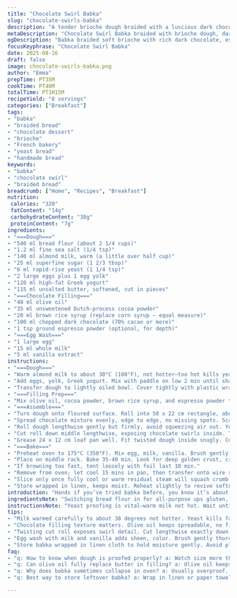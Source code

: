 ```yaml
---
title: "Chocolate Swirl Babka"
slug: "chocolate-swirls-babka"
description: "A tender brioche dough braided with a luscious dark chocolate filling, enriched with unsalted butter and a hint of espresso. Yeast-risen, soft, and aromatic; chocolate mixed deep, dotted with dark chocolate chunks. Uses bread flour for stronger gluten, olive oil swaps for butter in filling, adding earthy notes. Twisted shape, golden glaze—egg wash with a splash of vanilla extract. Proofing varies with room warmth; stretch dough gently to preserve air bubbles. Baked until crust crackles when tapped, crumb moist and elastic. A treat for slow mornings, pairs with strong coffee. Expect subtle bitterness from cocoa balanced by sweetness and silky mouthfeel. Hands-on, not fussy. "
metaDescription: "Chocolate Swirl Babka braided with brioche dough, dark chocolate filling rich with espresso hints, olive oil replaces butter in the filling, golden egg wash glaze"
ogDescription: "Babka braided soft brioche with rich dark chocolate, espresso powder, olive oil filling, topped with vanilla egg wash. Crust crackles, crumb moist, aromatic treat"
focusKeyphrase: "Chocolate Swirl Babka"
date: 2025-08-16
draft: false
image: chocolate-swirls-babka.png
author: "Emma"
prepTime: PT35M
cookTime: PT40M
totalTime: PT1H15M
recipeYield: "8 servings"
categories: ["Breakfast"]
tags:
- "babka"
- "braided bread"
- "chocolate dessert"
- "brioche"
- "French bakery"
- "yeast bread"
- "handmade bread"
keywords:
- "babka"
- "chocolate swirl"
- "braided bread"
breadcrumb: ["Home", "Recipes", "Breakfast"]
nutrition: 
 calories: "320"
 fatContent: "14g"
 carbohydrateContent: "38g"
 proteinContent: "7g"
ingredients:
- "===Dough==="
- "540 ml bread flour (about 2 1/4 cups)"
- "1.2 ml fine sea salt (1/4 tsp)"
- "140 ml almond milk, warm (a little over half cup)"
- "25 ml superfine sugar (1 2/3 tbsp)"
- "6 ml rapid-rise yeast (1 1/4 tsp)"
- "2 large eggs plus 1 egg yolk"
- "120 ml high-fat Greek yogurt"
- "115 ml unsalted butter, softened, cut in pieces"
- "===Chocolate Filling==="
- "40 ml olive oil"
- "35 ml unsweetened Dutch-process cocoa powder"
- "20 ml brown rice syrup (replace corn syrup – equal measure)"
- "100 ml chopped dark chocolate (70% cacao or more)"
- "1 tsp ground espresso powder (optional, for depth)"
- "===Egg Wash==="
- "1 large egg"
- "15 ml whole milk"
- "5 ml vanilla extract"
instructions:
- "===Dough==="
- "Warm almond milk to about 38°C (100°F), not hotter—too hot kills yeast. Combine flour, salt in stand mixer bowl. Make a well in center. Pour warm milk, sprinkle sugar and yeast over top. Let sit 5 minutes, bubbles form — yeast waking up."
- "Add eggs, yolk, Greek yogurt. Mix with paddle on low 2 min until shaggy dough forms. Switch to dough hook, knead on medium speed 5-6 minutes. Add softened butter cubes gradually, knead till dough feels silky, slightly sticky but pulls clean from bowl."
- "Transfer dough to lightly oiled bowl. Cover tightly with plastic wrap. Find warm spot—near oven with slight heat, wrapped in kitchen towel. Let proof until doubled, roughly 1 hour 10 minutes depending on season and yeast activity."
- "===Filling Prep==="
- "Mix olive oil, cocoa powder, brown rice syrup, and espresso powder till smooth paste forms. No lumps. Set aside."
- "===Assemble==="
- "Turn dough onto floured surface. Roll into 50 x 22 cm rectangle, about 1/4 inch thick. Bright white dough contrast with dark cocoa spread."
- "Spread chocolate mixture evenly, edge to edge, no missing spots. Scatter chopped chocolate over cocoa layer for texture pockets."
- "Roll dough lengthwise gently but firmly, avoid squeezing air out. You want layers, not a flat roll."
- "Cut roll down middle lengthwise, exposing chocolate swirls inside. Twist strands delicately, wrap ends under. You’ll get a rope with visible swirls."
- "Grease 24 x 12 cm loaf pan well. Fit twisted dough inside snugly. Cover loosely with plastic. Rest and proof for 25-35 minutes or until dough rises about 3 cm over rim—not too much or it will collapse in oven."
- "===Bake==="
- "Preheat oven to 175°C (350°F). Mix egg, milk, vanilla. Brush gently over loaf’s surface, corners. Avoid wiping off dough’s rise."
- "Place on middle rack. Bake 35-40 min. Look for deep golden crust, crackling small surface fissures. Internal temp about 91°C (195°F) if you’re precise."
- "If browning too fast, tent loosely with foil last 10 min."
- "Remove from oven; let cool 15 mins in pan, then transfer onto wire rack to finish cooling. Warm dough feels soft with slight spring back, aroma rich cocoa with buttery undertones."
- "Slice only once fully cool or warm residual steam will squash crumb structure."
- "Store wrapped in linen, keeps moist. Reheat slightly to revive softness."
introduction: "Hands if you’ve tried babka before, you know it’s about timing and feel more than rigid steps. Dough texture cues, hearing yeast bubblings, the look of proofed dough inviting you to punch back. Chocolate filling? Personal. I swapped butter for olive oil—it keeps it moist without greasy build, adds subtle earthiness that deeper cocoa likes. Sticky, glossy filling with espresso powder wakes flavors, the bitterness wakes your senses on slow weekend mornings. Rolling needs tenderness—too tight, you lose those beautiful ribbons; too loose, and it flops in pan. Oven heat shifting? Watch crust color more than clock. Babka is theatre of smells, cracks, and sticky chocolate bits on your fingers. This time I added Greek yogurt to dough for tang, fat richness, and a better crumb hold, which changes dough handling—go slow on kneading."
ingredientsNote: "Switching bread flour in for all-purpose ups gluten, makes shaping easier, dough stretches better without tearing during roll and twist. Almond milk instead of cow milk—more subtle, less sweet, keeps dough tender. I trust superfine sugar over granulated here to dissolve quicker, aiding yeast bloom. Butter stays, but softened, near room temp, increases pliability—no chunks in dough. Greek yogurt replaces part butter to lend acid and fat, balancing protein, making crumb less dense. For the filling, olive oil replaces butter: easy to spread, prevents firm chocolate sheets. Brown rice syrup stands in for corn syrup—similar mild sweetness, less sticky. Espresso powder optional, but doubles richness. Finally vanilla in egg wash boosts aroma; skip if pure simplicity wanted."
instructionsNote: "Yeast proofing is vital—warm milk not hot. Wait until bubbly, smell yeasty. Dough stages: shaggy to smooth, sticky yet pliable. Adding butter after initial knead ensures proper gluten development, or dough turns tough. Keep lightly floured surfaces but avoid excess; excess flour toughens crust. Rolling thickness matters—too thin and filling burns; too thick means dough heavy and dense. Twisting exposes chocolate, like marbling—handle gently to preserve layers. Proof second rise carefully: overproofed babka collapses, underproofed bakes dense. Egg wash adds color, richness, and slight sheen—don’t skip. Oven heat steady; convection changes bake time. Crackling crust, golden sheen, and subtle pull-back from pan edges let you know when you’re done. Cooling crucial before slicing to keep ribbons defined, crumb coherent."
tips:
- "Milk warmed carefully to about 38 degrees not hotter. Yeast kills fast if too hot. Wait for bubbles, not just warm. Shaggy dough first, then butter added bit by bit. Kneading needs medium speed, silkiness signals right stage. Avoid chunks of butter leftover or dough won’t pull clean. Dough sticky but not sticky sticky, more like soft clingy. Proof close to oven if possible—not too warm though, or it rises weirdly. Timing depends on room, watch size not time alone."
- "Chocolate filling texture matters. Olive oil keeps spreadable, no firm chocolate sheets like butter does. Mix well, no lumps. Brown rice syrup replaces corn syrup smooth sweetness without stick mess. Espresso powder optional but depth noticeable—skip if you want basic. Spread edge to edge, skips mean dry babka spots. Chopped chocolate scattered for pockets; melts variably inside, keeps texture. Rolling gently locks layers, not squished air bubbles. Roll thickness critical: too thin burns, thick clogs crumb."
- "Twisting cut roll exposes swirl detail. Cut lengthwise exactly down middle, don’t off-center. Twist strands delicately. Ends tucked under to trap shape. Pan greased well—24 by 12 cm works, snug but not tight. Proof second rise just right: about 3 cm above rim. Underproofed means dense, overproofed collapses in oven—watch dough, not the clock. Rest loosely covered so crust doesn’t dry. Don’t rush proof, but don’t wait too long either."
- "Egg wash with milk and vanilla adds sheen, color. Brush gently thorough crust corners, do not wipe off dough rise. Oven hot at 175 Celsius, middle rack best spot. Bake watch crust color; golden with small surface fissures means crackle. If crust browns too fast, tent foil loose last 10 minutes. Internal temp around 91 Celsius important if you have thermometer. Cool 15 minutes in pan before wire rack transfer. Cutting hot crushes crumb steam ruins ribbons."
- "Store babka wrapped in linen cloth to hold moisture gently. Avoid plastic wrap long term or crust softens too much. Reheat slightly before serving, steam softens crumb but residual heat can squish if cut too soon. Rolling dough, kneading, and timing all vary by environment; dough should feel soft, elastic, slightly sticky but pulls clean. Signs more useful than clocks. Dough silence after knead means gluten developed. Crust crackle when tapped signals done."
faq:
- "q: How to know when dough is proofed properly? a: Watch size more than time. Doubled volume but also feel light, springy. Finger poke springs back slowly. Too fast or slow means temperature off. Not just rise, texture matters."
- "q: Can olive oil fully replace butter in filling? a: Olive oil keeps filling moist but softer, no firm slabs like butter gives. Flavor changes slightly, earthier note. Use brown rice syrup for sweetness balance. Butter gives richer mouthfeel, olive oil smooth spread and less greasy."
- "q: Why does babka sometimes collapse in oven? a: Usually overproof. Dough too airy, structure weak. Or underproof means dense crumb. Also shaped too tight or rolled too thin. Watch dough rise close near oven—not just time. Rest proof loosely covered to avoid crust drying out."
- "q: Best way to store leftover babka? a: Wrap in linen or paper towel inside sealed container. Avoid plastic wrap long term or crust soggy. Refrigerate not ideal—dries crumb. Freeze sliced wrapped airtight if weeks. Reheat gently, short bursts, avoid overheating or crumb crush."

---
```

